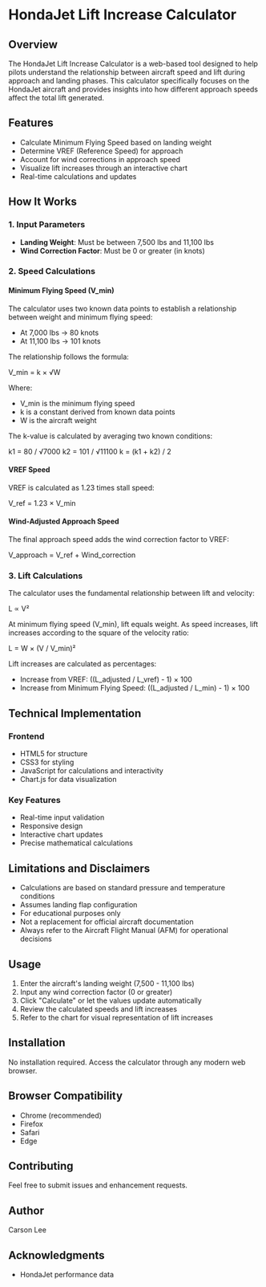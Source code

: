 # HondaJet Lift Increase Calculator

## Overview
The HondaJet Lift Increase Calculator is a web-based tool designed to help pilots understand the relationship between aircraft speed and lift during approach and landing phases. This calculator specifically focuses on the HondaJet aircraft and provides insights into how different approach speeds affect the total lift generated.

## Features
- Calculate Minimum Flying Speed based on landing weight
- Determine VREF (Reference Speed) for approach
- Account for wind corrections in approach speed
- Visualize lift increases through an interactive chart
- Real-time calculations and updates

## How It Works

### 1. Input Parameters
- **Landing Weight**: Must be between 7,500 lbs and 11,100 lbs
- **Wind Correction Factor**: Must be 0 or greater (in knots)

### 2. Speed Calculations

#### Minimum Flying Speed (V_min)
The calculator uses two known data points to establish a relationship between weight and minimum flying speed:
- At 7,000 lbs → 80 knots
- At 11,100 lbs → 101 knots

The relationship follows the formula:

V_min = k × √W

Where:
- V_min is the minimum flying speed
- k is a constant derived from known data points
- W is the aircraft weight

The k-value is calculated by averaging two known conditions:

k1 = 80 / √7000
k2 = 101 / √11100
k = (k1 + k2) / 2

#### VREF Speed
VREF is calculated as 1.23 times stall speed:

V_ref = 1.23 × V_min

#### Wind-Adjusted Approach Speed
The final approach speed adds the wind correction factor to VREF:

V_approach = V_ref + Wind_correction

### 3. Lift Calculations

The calculator uses the fundamental relationship between lift and velocity:

L ∝ V²

At minimum flying speed (V_min), lift equals weight. As speed increases, lift increases according to the square of the velocity ratio:

L = W × (V / V_min)²


Lift increases are calculated as percentages:
- Increase from VREF: ((L_adjusted / L_vref) - 1) × 100
- Increase from Minimum Flying Speed: ((L_adjusted / L_min) - 1) × 100

## Technical Implementation

### Frontend
- HTML5 for structure
- CSS3 for styling
- JavaScript for calculations and interactivity
- Chart.js for data visualization

### Key Features
- Real-time input validation
- Responsive design
- Interactive chart updates
- Precise mathematical calculations

## Limitations and Disclaimers
- Calculations are based on standard pressure and temperature conditions
- Assumes landing flap configuration
- For educational purposes only
- Not a replacement for official aircraft documentation
- Always refer to the Aircraft Flight Manual (AFM) for operational decisions

## Usage
1. Enter the aircraft's landing weight (7,500 - 11,100 lbs)
2. Input any wind correction factor (0 or greater)
3. Click "Calculate" or let the values update automatically
4. Review the calculated speeds and lift increases
5. Refer to the chart for visual representation of lift increases

## Installation
No installation required. Access the calculator through any modern web browser.

## Browser Compatibility
- Chrome (recommended)
- Firefox
- Safari
- Edge

## Contributing
Feel free to submit issues and enhancement requests.

## Author
Carson Lee

## Acknowledgments
- HondaJet performance data